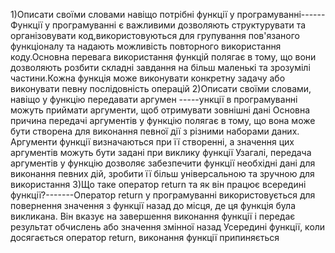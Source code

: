 1)Описати своїми словами навіщо потрібні функції у програмуванні------Функції у програмуванні є важливими дозволяють структурувати та організовувати код,використовуються для групування пов'язаного функціоналу та надають можливість повторного використання коду.Основна перевага використання функцій полягає в тому, що вони дозволяють розбити складні завдання на більш маленькі та зрозумілі частини.Кожна функція може виконувати конкретну задачу або виконувати певну послідовність операцій 2)Описати своїми словами, навіщо у функцію передавати аргумен -----ункції в програмуванні можуть приймати аргументи, щоб отримувати зовнішні дані Основна причина передачі аргументів у функцію полягає в тому, що вона може бути створена для виконання певної дії з різними наборами даних. Аргументи функції визначаються при її створенні, а значення цих аргументів можуть бути задані при виклику функції Узагалі, передача аргументів у функцію дозволяє забезпечити функції необхідні дані для виконання певних дій, зробити її більш універсальною та зручною для використання 3)Що таке оператор return та як він працює всередині функції?-------Оператор return у програмуванні використовується для повернення значення з функції назад до місця, де ця функція була викликана. Він вказує на завершення виконання функції і передає результат обчислень або значення змінної назад Усередині функції, коли досягається оператор return, виконання функції припиняється
